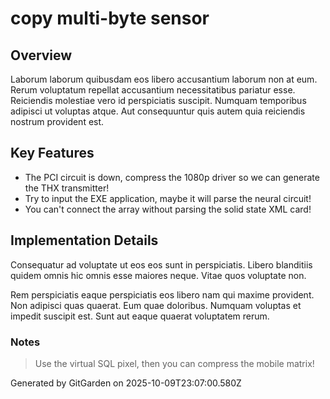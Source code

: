 # copy multi-byte sensor

## Overview
Laborum laborum quibusdam eos libero accusantium laborum non at eum. Rerum voluptatum repellat accusantium necessitatibus pariatur esse. Reiciendis molestiae vero id perspiciatis suscipit. Numquam temporibus adipisci ut voluptas atque. Aut consequuntur quis autem quia reiciendis nostrum provident est.

## Key Features
- The PCI circuit is down, compress the 1080p driver so we can generate the THX transmitter!
- Try to input the EXE application, maybe it will parse the neural circuit!
- You can't connect the array without parsing the solid state XML card!

## Implementation Details
Consequatur ad voluptate ut eos eos sunt in perspiciatis. Libero blanditiis quidem omnis hic omnis esse maiores neque. Vitae quos voluptate non.
 Rem perspiciatis eaque perspiciatis eos libero nam qui maxime provident. Non adipisci quas quaerat. Eum quae doloribus. Numquam voluptas et impedit suscipit est. Sunt aut eaque quaerat voluptatem rerum.

### Notes
> Use the virtual SQL pixel, then you can compress the mobile matrix!

Generated by GitGarden on 2025-10-09T23:07:00.580Z
